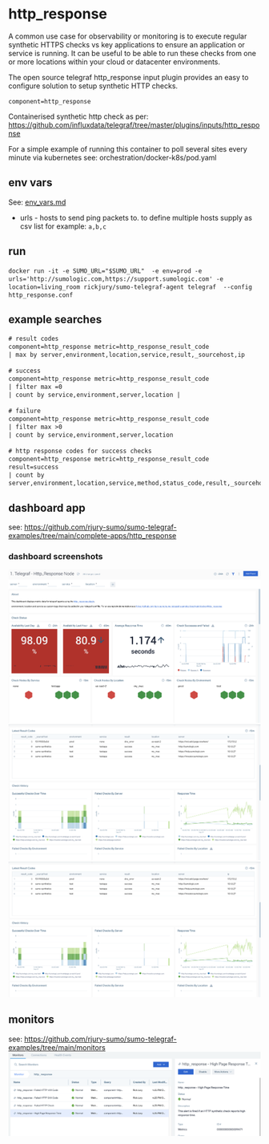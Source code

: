 # http_response 
A common use case for observability or monitoring is to execute regular synthetic HTTPS checks vs key applications to ensure an application or service is running. It can be useful to be able to run these checks from one or more locations within your cloud or datacenter environments.

The open source telegraf http_response input plugin provides an easy to configure solution to setup synthetic HTTP checks.

```
component=http_response
```

Containerised synthetic http check as per: https://github.com/influxdata/telegraf/tree/master/plugins/inputs/http_response

For a simple example of running this container to poll several sites every minute via kubernetes see: orchestration/docker-k8s/pod.yaml

## env vars
See: [env_vars.md](env_vars.md)

- urls - hosts to send ping packets to. to define multiple hosts supply as csv list for example: ```a,b,c```

## run
```
docker run -it -e SUMO_URL="$SUMO_URL"  -e env=prod -e urls='http://sumologic.com,https://support.sumologic.com' -e location=living_room rickjury/sumo-telegraf-agent telegraf  --config http_response.conf
```

## example searches
```
# result codes
component=http_response metric=http_response_result_code  
| max by server,environment,location,service,result,_sourcehost,ip

# success
component=http_response metric=http_response_result_code 
| filter max =0 
| count by service,environment,server,location |

# failure
component=http_response metric=http_response_result_code 
| filter max >0 
| count by service,environment,server,location 

# http response codes for success checks
component=http_response metric=http_response_result_code result=success
| count by server,environment,location,service,method,status_code,result,_sourcehost,ip

```

## dashboard app
see: https://github.com/rjury-sumo/sumo-telegraf-examples/tree/main/complete-apps/http_response

### dashboard screenshots
![1](../images/http_response-node1.png "node")
![2](../images/http_response-node2.png "node2")
![3](../images/http_response-node2.png "node3")

## monitors
see: https://github.com/rjury-sumo/sumo-telegraf-examples/tree/main/monitors
![monitors](../images/http_response_monitors.png "monitors")


